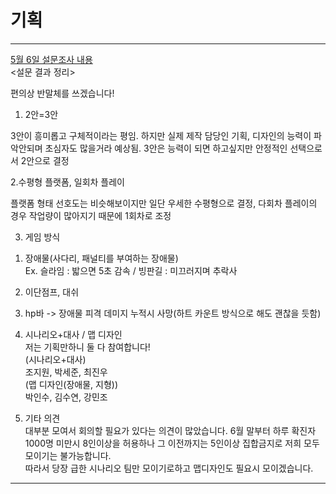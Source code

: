 기획
================================  
------------------------------------------    
[5월 6일 설문조사 내용](https://github.com/isp829/2021HAEDAL_IDEATON_SSS/blob/master/lecture/management/05.06%20%EA%B8%B0%ED%9A%8D.pdf)   
<설문 결과 정리>  

편의상 반말체를 쓰겠습니다!  

1. 2안=3안  

3안이 흥미롭고 구체적이라는 평임. 하지만 실제 제작 담당인 기획, 디자인의 능력이 파악안되며 초심자도 많을거라 예상됨. 3안은 능력이 되면 하고싶지만 안정적인 선택으로서 2안으로 결정  

2.수평형 플랫폼, 일회차 플레이  

플랫폼 형태 선호도는 비슷해보이지만 일단 우세한 수평형으로 결정, 다회차 플레이의 경우 작업량이 많아지기 때문에 1회차로 조정  

3. 게임 방식  
1) 장애물(사다리, 패널티를 부여하는 장애물)  
Ex. 슬라임 : 밟으면 5초 감속 / 빙판길 : 미끄러지며 추락사  

2) 이단점프, 대쉬  
3) hp바 -> 장애물 피격 데미지 누적시 사망(하트 카운트 방식으로 해도 괜찮을 듯함)  

4. 시나리오+대사 / 맵 디자인  
저는 기획만하니 둘 다 참여합니다!  
(시나리오+대사)  
조지원, 박세준, 최진우  
(맵 디자인(장애물, 지형))  
박인수, 김수연, 강민조  

5. 기타 의견  
대부분 모여서 회의할 필요가 있다는 의견이 많았습니다. 6월 말부터 하루 확진자 1000명 미만시 8인이상을 허용하나 그 이전까지는 5인이상 집합금지로 저희 모두 모이기는 불가능합니다.   
따라서 당장 급한 시나리오 팀만 모이기로하고 맵디자인도 필요시 모이겠습니다.  
------------------------------------  
